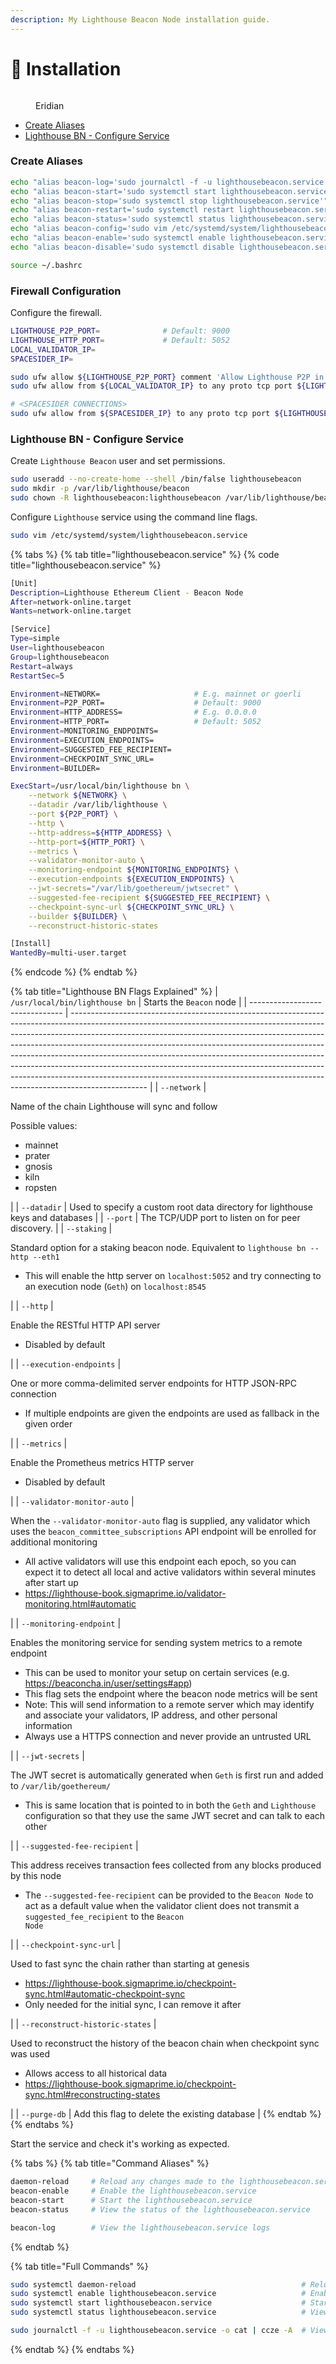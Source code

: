 ```yaml
---
description: My Lighthouse Beacon Node installation guide.
---
```


# 💾 Installation

<figure><img src="https://raw.githubusercontent.com/DVStakers/docs/main/.gitbook/assets/Eridian.png" alt=""><figcaption><p>Eridian</p></figcaption></figure>

* [Create Aliases](installation.md#create-aliases)
* [Lighthouse BN - Configure Service](installation.md#lighthouse-bn-configure-service)

### Create Aliases

```bash
echo "alias beacon-log='sudo journalctl -f -u lighthousebeacon.service -o cat | ccze -A'" >> ~/.bashrc
echo "alias beacon-start='sudo systemctl start lighthousebeacon.service'" >> ~/.bashrc
echo "alias beacon-stop='sudo systemctl stop lighthousebeacon.service'" >> ~/.bashrc
echo "alias beacon-restart='sudo systemctl restart lighthousebeacon.service'" >> ~/.bashrc
echo "alias beacon-status='sudo systemctl status lighthousebeacon.service'" >> ~/.bashrc
echo "alias beacon-config='sudo vim /etc/systemd/system/lighthousebeacon.service'" >> ~/.bashrc
echo "alias beacon-enable='sudo systemctl enable lighthousebeacon.service'" >> ~/.bashrc
echo "alias beacon-disable='sudo systemctl disable lighthousebeacon.service'" >> ~/.bashrc

source ~/.bashrc
```

### Firewall Configuration

Configure the firewall.

```bash
LIGHTHOUSE_P2P_PORT=              # Default: 9000
LIGHTHOUSE_HTTP_PORT=             # Default: 5052
LOCAL_VALIDATOR_IP=                     
SPACESIDER_IP=                

sudo ufw allow ${LIGHTHOUSE_P2P_PORT} comment 'Allow Lighthouse P2P in'
sudo ufw allow from ${LOCAL_VALIDATOR_IP} to any proto tcp port ${LIGHTHOUSE_HTTP_PORT} comment 'Allow Lighthouse http in from local validator IP'

# <SPACESIDER CONNECTIONS>
sudo ufw allow from ${SPACESIDER_IP} to any proto tcp port ${LIGHTHOUSE_HTTP_PORT} comment 'Allow Lighthouse http in from Spacesider'
```

### Lighthouse BN - Configure Service

Create `Lighthouse Beacon` user and set permissions.

```bash
sudo useradd --no-create-home --shell /bin/false lighthousebeacon
sudo mkdir -p /var/lib/lighthouse/beacon
sudo chown -R lighthousebeacon:lighthousebeacon /var/lib/lighthouse/beacon
```

Configure `Lighthouse` service using the command line flags.

```bash
sudo vim /etc/systemd/system/lighthousebeacon.service
```

{% tabs %}
{% tab title="lighthousebeacon.service" %}
{% code title="lighthousebeacon.service" %}
```bash
[Unit]
Description=Lighthouse Ethereum Client - Beacon Node
After=network-online.target
Wants=network-online.target

[Service]
Type=simple
User=lighthousebeacon
Group=lighthousebeacon
Restart=always
RestartSec=5

Environment=NETWORK=                     # E.g. mainnet or goerli
Environment=P2P_PORT=                    # Default: 9000
Environment=HTTP_ADDRESS=                # E.g. 0.0.0.0
Environment=HTTP_PORT=                   # Default: 5052
Environment=MONITORING_ENDPOINTS=
Environment=EXECUTION_ENDPOINTS=         
Environment=SUGGESTED_FEE_RECIPIENT=     
Environment=CHECKPOINT_SYNC_URL=
Environment=BUILDER=

ExecStart=/usr/local/bin/lighthouse bn \
    --network ${NETWORK} \
    --datadir /var/lib/lighthouse \
    --port ${P2P_PORT} \
    --http \
    --http-address=${HTTP_ADDRESS} \
    --http-port=${HTTP_PORT} \
    --metrics \
    --validator-monitor-auto \
    --monitoring-endpoint ${MONITORING_ENDPOINTS} \
    --execution-endpoints ${EXECUTION_ENDPOINTS} \
    --jwt-secrets="/var/lib/goethereum/jwtsecret" \
    --suggested-fee-recipient ${SUGGESTED_FEE_RECIPIENT} \
    --checkpoint-sync-url ${CHECKPOINT_SYNC_URL} \
    --builder ${BUILDER} \
    --reconstruct-historic-states

[Install]
WantedBy=multi-user.target
```
{% endcode %}
{% endtab %}

{% tab title="Lighthouse BN Flags Explained" %}
| `/usr/local/bin/lighthouse bn`  | Starts the `Beacon` node                                                                                                                                                                                                                                                                                                                                                                                                                                                                                                                                                              |
| ------------------------------- | ------------------------------------------------------------------------------------------------------------------------------------------------------------------------------------------------------------------------------------------------------------------------------------------------------------------------------------------------------------------------------------------------------------------------------------------------------------------------------------------------------------------------------------------------------------------------------------- |
| `--network`                     | <p>Name of the chain Lighthouse will sync and follow</p><p>Possible values:</p><ul><li>mainnet</li><li>prater</li><li>gnosis</li><li>kiln</li><li>ropsten</li></ul>                                                                                                                                                                                                                                                                                                                                                                                                                   |
| `--datadir`                     | Used to specify a custom root data directory for lighthouse keys and databases                                                                                                                                                                                                                                                                                                                                                                                                                                                                                                        |
| `--port`                        | The TCP/UDP port to listen on for peer discovery.                                                                                                                                                                                                                                                                                                                                                                                                                                                                                                                                     |
| `--staking`                     | <p>Standard option for a staking beacon node. Equivalent to <code>lighthouse bn --http --eth1</code></p><ul><li>This will enable the http server on <code>localhost:5052</code> and try connecting to an execution node (<code>Geth</code>) on <code>localhost:8545</code></li></ul>                                                                                                                                                                                                                                                                                                  |
| `--http`                        | <p>Enable the RESTful HTTP API server</p><ul><li>Disabled by default</li></ul>                                                                                                                                                                                                                                                                                                                                                                                                                                                                                                        |
| `--execution-endpoints`         | <p>One or more comma-delimited server endpoints for HTTP JSON-RPC connection</p><ul><li>If multiple endpoints are given the endpoints are used as fallback in the given order</li></ul>                                                                                                                                                                                                                                                                                                                                                                                               |
| `--metrics`                     | <p>Enable the Prometheus metrics HTTP server</p><ul><li>Disabled by default</li></ul>                                                                                                                                                                                                                                                                                                                                                                                                                                                                                                 |
| `--validator-monitor-auto`      | <p>When the <code>--validator-monitor-auto</code> flag is supplied, any validator which uses the <code>beacon_committee_subscriptions</code> API endpoint will be enrolled for additional monitoring</p><ul><li>All active validators will use this endpoint each epoch, so you can expect it to detect all local and active validators within several minutes after start up</li><li><a href="https://lighthouse-book.sigmaprime.io/validator-monitoring.html#automatic">https://lighthouse-book.sigmaprime.io/validator-monitoring.html#automatic</a></li></ul>                     |
| `--monitoring-endpoint`         | <p>Enables the monitoring service for sending system metrics to a remote endpoint</p><ul><li>This can be used to monitor your setup on certain services (e.g. <a href="https://beaconcha.in/user/settings#app">https://beaconcha.in/user/settings#app</a>)</li><li>This flag sets the endpoint where the beacon node metrics will be sent</li><li>Note: This will send information to a remote server which may identify and associate your validators, IP address, and other personal information</li><li>Always use a HTTPS connection and never provide an untrusted URL</li></ul> |
| `--jwt-secrets`                 | <p>The JWT secret is automatically generated when <code>Geth</code> is first run and added to <code>/var/lib/goethereum/</code></p><ul><li>This is same location that is pointed to in both the <code>Geth</code> and <code>Lighthouse</code> configuration so that they use the same JWT secret and can talk to each other</li></ul>                                                                                                                                                                                                                                                 |
| `--suggested-fee-recipient`     | <p>This address receives transaction fees collected from any blocks produced by this node</p><ul><li>The <code>--suggested-fee-recipient</code> can be provided to the <code>Beacon Node</code> to act as a default value when the validator client does not transmit a <code>suggested_fee_recipient</code> to the <code>Beacon Node</code></li></ul>                                                                                                                                                                                                                                |
| `--checkpoint-sync-url`         | <p>Used to fast sync the chain rather than starting at genesis</p><ul><li><a href="https://lighthouse-book.sigmaprime.io/checkpoint-sync.html#automatic-checkpoint-sync">https://lighthouse-book.sigmaprime.io/checkpoint-sync.html#automatic-checkpoint-sync</a></li><li>Only needed for the initial sync, I can remove it after</li></ul>                                                                                                                                                                                                                                           |
| `--reconstruct-historic-states` | <p>Used to reconstruct the history of the beacon chain when checkpoint sync was used</p><ul><li>Allows access to all historical data</li><li><a href="https://lighthouse-book.sigmaprime.io/checkpoint-sync.html#reconstructing-states">https://lighthouse-book.sigmaprime.io/checkpoint-sync.html#reconstructing-states</a></li></ul>                                                                                                                                                                                                                                                |
| `--purge-db`                    | Add this flag to delete the existing database                                                                                                                                                                                                                                                                                                                                                                                                                                                                                                                                         |
{% endtab %}
{% endtabs %}

Start the service and check it's working as expected.

{% tabs %}
{% tab title="Command Aliases" %}
```bash
daemon-reload     # Reload any changes made to the lighthousebeacon.service
beacon-enable     # Enable the lighthousebeacon.service
beacon-start      # Start the lighthousebeacon.service
beacon-status     # View the status of the lighthousebeacon.service

beacon-log        # View the lighthousebeacon.service logs
```
{% endtab %}

{% tab title="Full Commands" %}
```bash
sudo systemctl daemon-reload                                     # Reload any changes made to the lighthousebeacon.service
sudo systemctl enable lighthousebeacon.service                   # Enable the lighthousebeacon.service
sudo systemctl start lighthousebeacon.service                    # Start the lighthousebeacon.service
sudo systemctl status lighthousebeacon.service                   # View the status of the lighthousebeacon.service

sudo journalctl -f -u lighthousebeacon.service -o cat | ccze -A  # View the lighthousebeacon.service logs
```
{% endtab %}
{% endtabs %}
